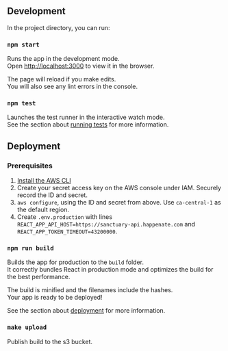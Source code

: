 ## Development

In the project directory, you can run:

### `npm start`

Runs the app in the development mode.<br />
Open [http://localhost:3000](http://localhost:3000) to view it in the browser.

The page will reload if you make edits.<br />
You will also see any lint errors in the console.

### `npm test`

Launches the test runner in the interactive watch mode.<br />
See the section about [running tests](https://facebook.github.io/create-react-app/docs/running-tests) for more information.

## Deployment

### Prerequisites

1. [Install the AWS CLI](https://docs.aws.amazon.com/cli/latest/userguide/install-cliv2.html)
2. Create your secret access key on the AWS console under IAM. Securely record the ID and secret.
3. `aws configure`, using the ID and secret from above. Use `ca-central-1` as the default region.
4. Create `.env.production` with lines `REACT_APP_API_HOST=https://sanctuary-api.happenate.com` and `REACT_APP_TOKEN_TIMEOUT=43200000`.

### `npm run build`

Builds the app for production to the `build` folder.<br />
It correctly bundles React in production mode and optimizes the build for the best performance.

The build is minified and the filenames include the hashes.<br />
Your app is ready to be deployed!

See the section about [deployment](https://facebook.github.io/create-react-app/docs/deployment) for more information.

### `make upload`

Publish build to the s3 bucket.
